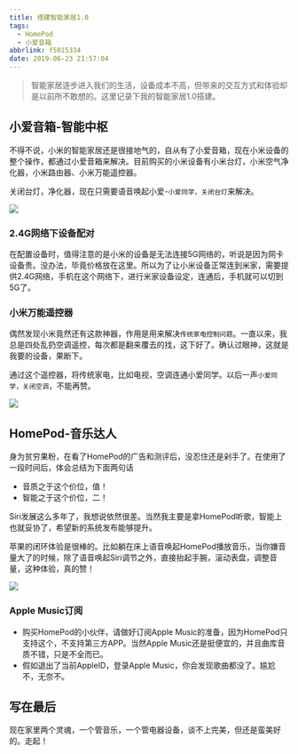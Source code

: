 ```yaml
---
title: 搭建智能家居1.0
tags:
  - HomePod
  - 小爱音箱
abbrlink: f5015334
date: 2019-06-23 21:57:04
---
```

> 智能家居逐步进入我们的生活，设备成本不高，但带来的交互方式和体验却是以前所不敢想的。这里记录下我的智能家居1.0搭建。

## 小爱音箱-智能中枢
不得不说，小米的智能家居还是很接地气的，自从有了小爱音箱，现在小米设备的整个操作，都通过小爱音箱来解决。目前购买的小米设备有小米台灯，小米空气净化器，小米路由器、小米万能遥控器。

关闭台灯，净化器，现在只需要语音唤起小爱-`小爱同学，关闭台灯`来解决。

![](http://static.1991421.cn/2019-06-23-150043.png)

### 2.4G网络下设备配对
在配置设备时，值得注意的是小米的设备是无法连接5G网络的，听说是因为网卡设备贵。没办法，毕竟价格放在这里。所以为了让小米设备正常连到米家，需要提供2.4G网络，手机在这个网络下，进行米家设备设定，连通后，手机就可以切到5G了。

### 小米万能遥控器
偶然发现小米竟然还有这款神器，作用是用来解决`传统家电控制问题`。一直以来，我总是四处乱扔空调遥控，每次都是翻来覆去的找，这下好了。确认过眼神，这就是我要的设备，果断下。

通过这个遥控器，将传统家电，比如电视，空调连通小爱同学。以后一声`小爱同学，关闭空调`，不能再赞。

![](http://static.1991421.cn/2019-06-23-150816.png)

## HomePod-音乐达人
身为贫穷果粉，在看了HomePod的广告和测评后，没忍住还是剁手了。在使用了一段时间后，体会总结为下面两句话
- 音质之于这个价位，值！
- 智能之于这个价位，二！

Siri发展这么多年了，我想说依然很差。当然我主要是拿HomePod听歌，智能上也就妥协了，希望新的系统发布能够提升。

苹果的闭环体验是很棒的。比如躺在床上语音唤起HomePod播放音乐，当你嫌音量大了的时候，除了语音唤起Siri调节之外，直接抬起手腕，滚动表盘，调整音量，这种体验，真的赞！

![](http://static.1991421.cn/2019-06-23-150539.png)

### Apple Music订阅
- 购买HomePod的小伙伴，请做好订阅Apple Music的准备，因为HomePod只支持这个，不支持第三方APP。当然Apple Music还是挺便宜的，并且曲库音质不错，只是不全而已。
- 假如退出了当前AppleID，登录Apple Music，你会发现歌曲都没了。尴尬不，无奈不。

## 写在最后
现在家里两个灵魂，一个管音乐，一个管电器设备，谈不上完美，但还是蛮美好的。走起！

